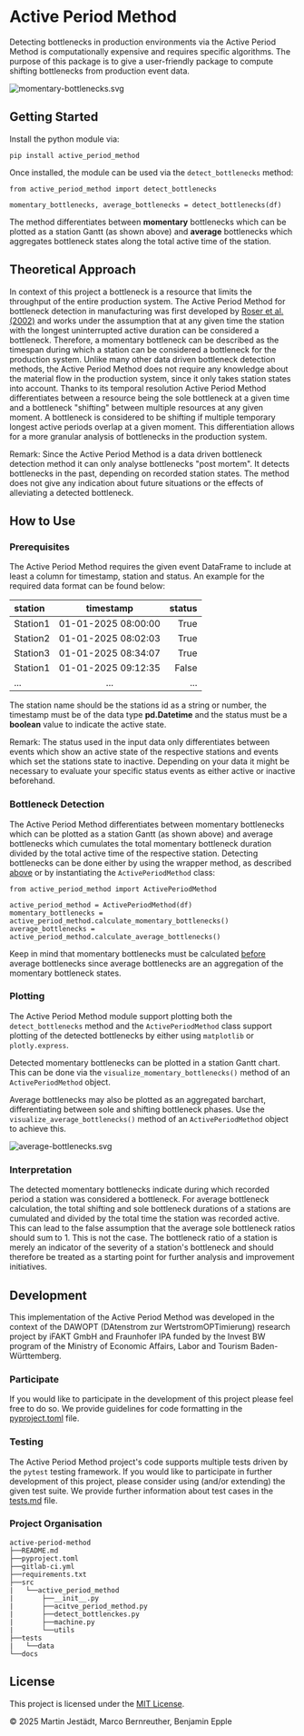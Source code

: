 # Active Period Method
Detecting bottlenecks in production environments via the Active Period Method is computationally expensive and requires
specific algorithms.
The purpose of this package is to give a user-friendly package to compute shifting bottlenecks from production event data.

![momentary-bottlenecks.svg](docs%2Fmomentary-bottlenecks.svg)

## Getting Started
Install the python module via:
```
pip install active_period_method
```
Once installed, the module can be used via the ```detect_bottlenecks``` method:
```
from active_period_method import detect_bottlenecks

momentary_bottlenecks, average_bottlenecks = detect_bottlenecks(df)
```
The method differentiates between **momentary** bottlenecks which can be plotted as a station Gantt (as shown above) and
**average** bottlenecks which aggregates bottleneck states along the total active time of the station.

## Theoretical Approach
In context of this project a bottleneck is a resource that limits the throughput of the entire production system.
The Active Period Method for bottleneck detection in manufacturing was first developed by 
[Roser et al. (2002)](https://ieeexplore.ieee.org/document/1166360) and works under the assumption that at any given time
the station with the longest uninterrupted active duration can be considered a bottleneck.
Therefore, a momentary bottleneck can be described as the timespan during which a station
can be considered a bottleneck for the production system.
Unlike many other data driven bottleneck detection methods, the Active Period Method does not require any knowledge
about the material flow in the production system, since it only takes station states into account.
Thanks to its temporal resolution Active Period Method differentiates between a resource being the sole bottleneck at a
given time and a bottleneck "shifting" between multiple resources at any given moment.
A bottleneck is considered to be shifting if multiple temporary longest active periods overlap at a given moment.
This differentiation allows for a more granular analysis of bottlenecks in the production system.

Remark:
Since the Active Period Method is a data driven bottleneck detection method it can only analyse bottlenecks "post mortem".
It detects bottlenecks in the past, depending on recorded station states. The method does not give any indication 
about future situations or the effects of alleviating a detected bottleneck.

## How to Use
### Prerequisites
The Active Period Method requires the given event DataFrame to include at least a column for timestamp, station and status.
An example for the required data format can be found below:

| station  |      timestamp      | status |
|:---------|:-------------------:|-------:|
| Station1 | 01-01-2025 08:00:00 |   True |
| Station2 | 01-01-2025 08:02:03 |   True |
| Station3 | 01-01-2025 08:34:07 |   True |
| Station1 | 01-01-2025 09:12:35 |  False |
| ...      |         ...         |    ... |

The station name should be the stations id as a string or number, the timestamp must be of the data type **pd.Datetime** and
the status must be a **boolean** value to indicate the active state.

Remark:
The status used in the input data only differentiates between events which show an active state of the respective stations and
events which set the stations state to inactive. Depending on your data it might be necessary to evaluate your specific status 
events as either active or inactive beforehand.

### Bottleneck Detection
The Active Period Method differentiates between momentary bottlenecks which can be plotted as a station Gantt (as shown above) and
average bottlenecks which cumulates the total momentary bottleneck duration divided by the total active time of the respective station.
Detecting bottlenecks can be done either by using the wrapper method, as described [above](#getting-started) or by instantiating the 
```ActivePeriodMethod``` class:
```
from active_period_method import ActivePeriodMethod

active_period_method = ActivePeriodMethod(df)
momentary_bottlenecks = active_period_method.calculate_momentary_bottlenecks()
average_bottlenecks = active_period_method.calculate_average_bottlenecks()
```
Keep in mind that momentary bottlenecks must be calculated <u>before</u> average bottlenecks since average bottlenecks
are an aggregation of the momentary bottleneck states.

### Plotting
The Active Period Method module support plotting both the ```detect_bottlenecks``` method and 
the ```ActivePeriodMethod``` class support plotting of the detected 
bottlenecks by either using ```matplotlib``` or ```plotly.express```.

Detected momentary bottlenecks can be plotted in a station Gantt chart. 
This can be done via the ```visualize_momentary_bottlenecks()``` method of an ```ActivePeriodMethod``` object.

Average bottlenecks may also be plotted as an aggregated barchart, differentiating between sole and shifting bottleneck phases.
Use the ```visualize_average_bottlenecks()``` method of an ```ActivePeriodMethod``` object to achieve this.

![average-bottlenecks.svg](docs%2Faverage-bottlenecks.svg)

### Interpretation
The detected momentary bottlenecks indicate during which recorded period a station was considered a bottleneck. 
For average bottleneck calculation, the total shifting and sole bottleneck durations of a stations are cumulated and 
divided by the total time the station was recorded active. This can lead to the false assumption that the average 
sole bottleneck ratios should sum to 1. This is not the case.
The bottleneck ratio of a station is merely an indicator of the severity of a station's bottleneck and
should therefore be treated as a starting point for further analysis and improvement initiatives.

## Development
This implementation of the Active Period Method was developed in the context of the 
DAWOPT (DAtenstrom zur WertstromOPTimierung) research project by iFAKT GmbH and Fraunhofer IPA 
funded by the Invest BW program of the Ministry of Economic Affairs, Labor and Tourism Baden-Württemberg.

### Participate
If you would like to participate in the development of this project please feel free to do so.
We provide guidelines for code formatting in the [pyproject.toml](pyproject.toml) file.

### Testing
The Active Period Method project's code supports multiple tests driven by the ```pytest``` testing framework.
If you would like to participate in further development of this project, please consider using (and/or extending)
the given test suite. We provide further information about test cases in the [tests.md](tests%2Ftests.md) file.

### Project Organisation
```
active-period-method
├──README.md
├──pyproject.toml
├──gitlab-ci.yml
├──requirements.txt
├──src
|   └──active_period_method
|       ├──__init__.py
|       ├──acitve_period_method.py
|       ├──detect_bottlenckes.py
|       ├──machine.py
|       └──utils
├──tests
|   └──data
└──docs
```

## License

This project is licensed under the [MIT License](LICENSE.txt).

© 2025 Martin Jestädt, Marco Bernreuther, Benjamin Epple

